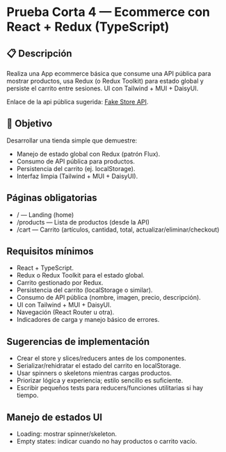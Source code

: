 # Prueba Corta 4 — Ecommerce con React + Redux (TypeScript)

## 📋 Descripción

Realiza una App ecommerce básica que consume una API pública para mostrar productos, usa Redux (o Redux Toolkit) para estado global y persiste el carrito entre sesiones. UI con Tailwind + MUI + DaisyUI.

Enlace de la api pública sugerida: [Fake Store API](https://fakestoreapi.com/).

## 🎯 Objetivo
Desarrollar una tienda simple que demuestre:
- Manejo de estado global con Redux (patrón Flux).
- Consumo de API pública para productos.
- Persistencia del carrito (ej. localStorage).
- Interfaz limpia (Tailwind + MUI + DaisyUI).

## Páginas obligatorias
- / — Landing (home)
- /products — Lista de productos (desde la API)
- /cart — Carrito (artículos, cantidad, total, actualizar/eliminar/checkout)

## Requisitos mínimos
- React + TypeScript.
- Redux o Redux Toolkit para el estado global.
- Carrito gestionado por Redux.
- Persistencia del carrito (localStorage o similar).
- Consumo de API pública (nombre, imagen, precio, descripción).
- UI con Tailwind + MUI + DaisyUI.
- Navegación (React Router u otra).
- Indicadores de carga y manejo básico de errores.

## Sugerencias de implementación
- Crear el store y slices/reducers antes de los componentes.
- Serializar/rehidratar el estado del carrito en localStorage.
- Usar spinners o skeletons mientras cargas productos.
- Priorizar lógica y experiencia; estilo sencillo es suficiente.
- Escribir pequeños tests para reducers/funciones utilitarias si hay tiempo.

## Manejo de estados UI
- Loading: mostrar spinner/skeleton.
- Empty states: indicar cuando no hay productos o carrito vacío.

